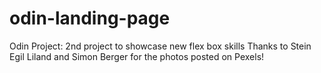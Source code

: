 # odin-landing-page
Odin Project: 2nd project to showcase new flex box skills
Thanks to Stein Egil Liland and Simon Berger for the photos posted on Pexels!